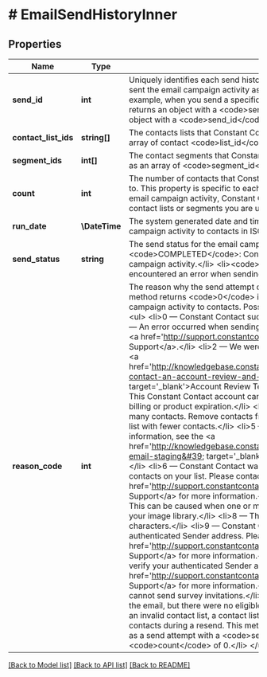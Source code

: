 # # EmailSendHistoryInner

## Properties

Name | Type | Description | Notes
------------ | ------------- | ------------- | -------------
**send_id** | **int** | Uniquely identifies each send history object using the number of times that you sent the email campaign activity as a sequence starting at &lt;code&gt;1&lt;/code&gt;. For example, when you send a specific email campaign activity twice this method returns an object with a &lt;code&gt;send_id&lt;/code&gt; of 1 for the first send and an object with a &lt;code&gt;send_id&lt;/code&gt; of 2 for the second send. | [optional]
**contact_list_ids** | **string[]** | The contacts lists that Constant Contact sent email campaign activity to as an array of contact &lt;code&gt;list_id&lt;/code&gt; strings. | [optional]
**segment_ids** | **int[]** | The contact segments that Constant Contact sent the email campaign activity to as an array of &lt;code&gt;segment_id&lt;/code&gt; integers. | [optional]
**count** | **int** | The number of contacts that Constant Contact sent this email campaign activity to. This property is specific to each send history object. When you resend an email campaign activity, Constant Contact only sends it to new contacts in the contact lists or segments you are using. | [optional]
**run_date** | **\DateTime** | The system generated date and time that Constant Contact sent the email campaign activity to contacts in ISO-8601 format. | [optional]
**send_status** | **string** | The send status for the email campaign activity. Valid values are: &lt;ul&gt;    &lt;li&gt;&lt;code&gt;COMPLETED&lt;/code&gt;: Constant Contact successfully sent the email campaign activity.&lt;/li&gt;   &lt;li&gt;&lt;code&gt;ERRORED&lt;/code&gt;: Constant Contact encountered an error when sending the email campaign activity.&lt;li&gt; &lt;/ul&gt; | [optional]
**reason_code** | **int** | The reason why the send attempt completed or encountered an error. This method returns &lt;code&gt;0&lt;/code&gt; if Constant Contact successfully sent the email campaign activity to contacts. Possible &lt;code&gt;reason_code&lt;/code&gt; values are: &lt;ul&gt;       &lt;li&gt;0 — Constant Contact successfully sent the email to contacts.&lt;/li&gt;       &lt;li&gt;1 — An error occurred when sending this email. Try scheduling it again, or contact &lt;a href&#x3D;&#39;http://support.constantcontact.com&#39; target&#x3D;&#39;_blank&#39;&gt;Customer Support&lt;/a&gt;.&lt;/li&gt;       &lt;li&gt;2 — We were unable to send the email. Please contact our &lt;a href&#x3D;&#39;http://knowledgebase.constantcontact.com/articles/KnowledgeBase/5782-contact-an-account-review-and-deliverability-specialist&#39; target&#x3D;&#39;_blank&#39;&gt;Account Review Team&lt;/a&gt; for more information.&lt;/li&gt;       &lt;li&gt;3 — This Constant Contact account cannot currently send emails. This can be due to billing or product expiration.&lt;/li&gt;       &lt;li&gt;4 — You&#39;re not able to send the email to that many contacts. Remove contacts from the contact lists you are using or select a list with fewer contacts.&lt;/li&gt;       &lt;li&gt;5 — The email is currently in staging. For more information, see the &lt;a href&#x3D;&#39;http://knowledgebase.constantcontact.com/articles/KnowledgeBase/7402-email-staging&#39; target&#x3D;&#39;_blank&gt;Email Staging Knowledge Base article&lt;/a&gt;.&lt;/li&gt;       &lt;li&gt;6 — Constant Contact was unable to finish sending this email to all of the contacts on your list. Please contact &lt;a href&#x3D;&#39;http://support.constantcontact.com&#39; target&#x3D;&#39;_blank&#39;&gt;Customer Support&lt;/a&gt; for more information.&lt;/li&gt;       &lt;li&gt;7 — The email contains invalid images. This can be caused when one or more images in the email are longer available in your image library.&lt;/li&gt;       &lt;li&gt;8 — The email contains a link URL that exceeds 1005 characters.&lt;/li&gt;       &lt;li&gt;9 — Constant Contact was unable to verify your authenticated Sender address. Please contact &lt;a href&#x3D;&#39;http://support.constantcontact.com&#39; target&#x3D;&#39;_blank&#39;&gt;Customer Support&lt;/a&gt; for more information.&lt;/li&gt;       &lt;li&gt;10 — Constant Contact was unable to verify your authenticated Sender address. Please contact &lt;a href&#x3D;&#39;http://support.constantcontact.com&#39; target&#x3D;&#39;_blank&#39;&gt;Customer Support&lt;/a&gt; for more information.&lt;/li&gt;       &lt;li&gt;11 — This Constant Contact account cannot send survey invitations.&lt;/li&gt;       &lt;li&gt;12 — Constant Contact attempted to send the email, but there were no eligible contacts to send it to. This can be caused by an invalid contact list, a contact list with no contacts, or a contact list with no new contacts during a resend. This method displays &lt;code&gt;reason_code&lt;/code&gt; 12 as a send attempt with a &lt;code&gt;send_status&lt;/code&gt; of COMPLETED and a &lt;code&gt;count&lt;/code&gt; of 0.&lt;/li&gt; &lt;/ul&gt; | [optional]

[[Back to Model list]](../../README.md#models) [[Back to API list]](../../README.md#endpoints) [[Back to README]](../../README.md)

